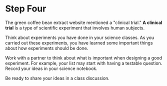 # Step Four

The green coffee bean extract website mentioned a "clinical trial." **A clinical trial** is a type of scientific experiment that involves human subjects.

Think about experiments you have done in your science classes. As you carried out these experiments, you have learned some important things about how experiments should be done. 

Work with a partner to think about what is important when designing a good experiment. For example, your list may start with having a testable question. Record your ideas in your science notebook. 

Be ready to share your ideas in a class discussion. 

